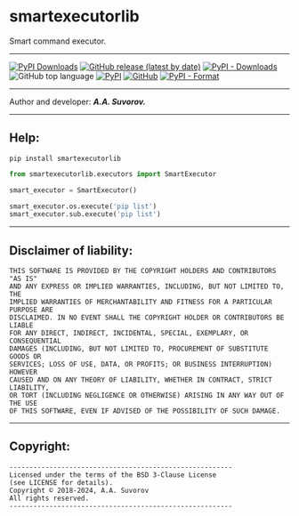 # smartexecutorlib

Smart command executor.

---

[![PyPI Downloads](https://static.pepy.tech/badge/smartexecutorlib)](https://pepy.tech/projects/smartexecutorlib)
[![GitHub release (latest by date)](https://img.shields.io/github/v/release/smartlegionlab/smartexecutorlib)](https://github.com/smartlegionlab/smartexecutorlib/)
[![PyPI - Downloads](https://img.shields.io/pypi/dm/smartexecutorlib?label=pypi%20downloads)](https://pypi.org/project/smartexecutorlib/)
![GitHub top language](https://img.shields.io/github/languages/top/smartlegionlab/smartexecutorlib)
[![PyPI](https://img.shields.io/pypi/v/smartexecutorlib)](https://pypi.org/project/smartexecutorlib)
[![GitHub](https://img.shields.io/github/license/smartlegionlab/smartexecutorlib)](https://github.com/smartlegionlab/smartexecutorlib/blob/master/LICENSE)
[![PyPI - Format](https://img.shields.io/pypi/format/smartexecutorlib)](https://pypi.org/project/smartexecutorlib)

***

Author and developer: ___A.A. Suvorov.___

***

## Help:

`pip install smartexecutorlib`

```python
from smartexecutorlib.executors import SmartExecutor

smart_executor = SmartExecutor()

smart_executor.os.execute('pip list')
smart_executor.sub.execute('pip list')

```

***

## Disclaimer of liability:

    THIS SOFTWARE IS PROVIDED BY THE COPYRIGHT HOLDERS AND CONTRIBUTORS "AS IS"
    AND ANY EXPRESS OR IMPLIED WARRANTIES, INCLUDING, BUT NOT LIMITED TO, THE
    IMPLIED WARRANTIES OF MERCHANTABILITY AND FITNESS FOR A PARTICULAR PURPOSE ARE
    DISCLAIMED. IN NO EVENT SHALL THE COPYRIGHT HOLDER OR CONTRIBUTORS BE LIABLE
    FOR ANY DIRECT, INDIRECT, INCIDENTAL, SPECIAL, EXEMPLARY, OR CONSEQUENTIAL
    DAMAGES (INCLUDING, BUT NOT LIMITED TO, PROCUREMENT OF SUBSTITUTE GOODS OR
    SERVICES; LOSS OF USE, DATA, OR PROFITS; OR BUSINESS INTERRUPTION) HOWEVER
    CAUSED AND ON ANY THEORY OF LIABILITY, WHETHER IN CONTRACT, STRICT LIABILITY,
    OR TORT (INCLUDING NEGLIGENCE OR OTHERWISE) ARISING IN ANY WAY OUT OF THE USE
    OF THIS SOFTWARE, EVEN IF ADVISED OF THE POSSIBILITY OF SUCH DAMAGE.

***

## Copyright:
    --------------------------------------------------------
    Licensed under the terms of the BSD 3-Clause License
    (see LICENSE for details).
    Copyright © 2018-2024, A.A. Suvorov
    All rights reserved.
    --------------------------------------------------------
